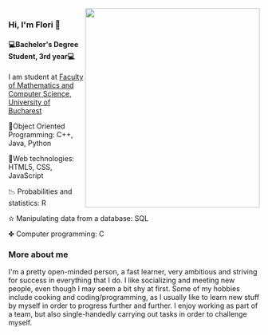 <img src = "https://pbs.twimg.com/profile_images/795713752305909760/kWpOyDhW.jpg" width="350" height="400" align="right"/> 

### Hi, I'm Flori 👋
#### 💻Bachelor's Degree Student, 3rd year💻


I am student at <a href = "https://fmi.unibuc.ro"> Faculty of Mathematics and Computer Science, University of Bucharest </a>

💎Object Oriented Programming: C++, Java, Python

🎀Web technologies: HTML5, CSS, JavaScript

📉 Probabilities and statistics: R

✫ Manipulating data from a database: SQL

✤ Computer programming: C

### More about me

  <p>I'm a pretty open-minded person, a fast learner, very ambitious and striving for success in everything that I do.
     I like socializing and meeting new people, even though I may seem a bit shy at first. Some of my hobbies
     include cooking and coding/programming, as I usually like to learn new stuff by myself in order to progress
     further and further. I enjoy working as part of a team, but also single-handedly carrying out tasks in order to challenge myself. </p>

